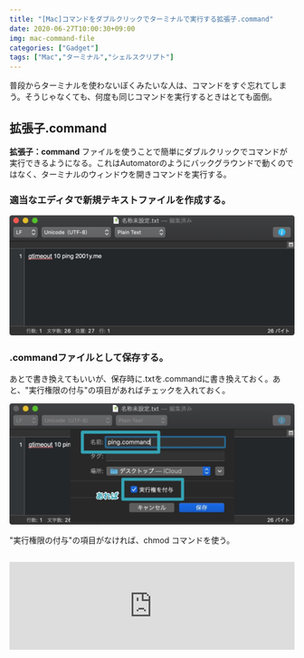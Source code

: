 ```yaml
---
title: "[Mac]コマンドをダブルクリックでターミナルで実行する拡張子.command"
date: 2020-06-27T10:00:30+09:00
img: mac-command-file
categories: ["Gadget"]
tags: ["Mac","ターミナル","シェルスクリプト"]
---
```


普段からターミナルを使わないぼくみたいな人は、コマンドをすぐ忘れてしまう。そうじゃなくても、何度も同じコマンドを実行するときはとても面倒。

## 拡張子.command

**拡張子：command** ファイルを使うことで簡単にダブルクリックでコマンドが実行できるようになる。これはAutomatorのようにバックグラウンドで動くのではなく、ターミナルのウィンドウを開きコマンドを実行する。

### 適当なエディタで新規テキストファイルを作成する。

![Macでもタイムアウト処理をするgtimeoutの記事は[ここ](https://2001y.me/blog/gadget/mac-gtimeout/)](../../../images/mac-command-file-1.jpg)

### .commandファイルとして保存する。

あとで書き換えてもいいが、保存時に.txtを.commandに書き換えておく。あと、"実行権限の付与"の項目があればチェックを入れておく。

![デスクトップを見せたくない時は縮小画面にすればいいことに気づいた](../../../images/mac-command-file-2-2.jpg)

"実行権限の付与"の項目がなければ、chmod コマンドを使う。

<iframe style="width:100%;height:155px;margin:15px 0;max-width:680px;" src="https://hatenablog-parts.com/embed?url=https://2001y.me/blog/gadget/mac-chmod/" frameborder="0" scrolling="no"></iframe>